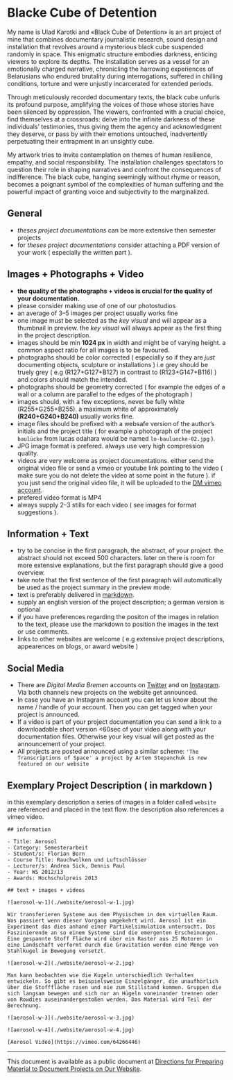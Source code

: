 # Blacke Cube of Detention

My name is Ulad Karotki and «Black Cube of Detention» is an art project of mine that combines documentary journalistic research, sound design and installation that revolves around a mysterious black cube suspended randomly in space. This enigmatic structure embodies darkness, enticing viewers to explore its depths. The installation serves as a vessel for an emotionally charged narrative, chronicling the harrowing experiences of Belarusians who endured brutality during interrogations, suffered in chilling conditions, torture and were unjustly incarcerated for extended periods.

Through meticulously recorded documentary texts, the black cube unfurls its profound purpose, amplifying the voices of those whose stories have been silenced by oppression. The viewers, confronted with a crucial choice, find themselves at a crossroads: delve into the infinite darkness of these individuals’ testimonies, thus giving them the agency and acknowledgment they deserve, or pass by with their emotions untouched, inadvertently perpetuating their entrapment in an unsightly cube.

My artwork tries to invite contemplation on themes of human resilience, empathy, and social responsibility. The installation challenges spectators to question their role in shaping narratives and confront the consequences of indifference. The black cube, hanging seemingly without rhyme or reason, becomes a poignant symbol of the complexities of human suffering and the powerful impact of granting voice and subjectivity to the marginalized.

## General

- *theses project documentations* can be more extensive then semester projects
- for *theses project documentations* consider attaching a PDF version of your work ( especially the written part ).

## Images + Photographs + Video

- **the quality of the photographs + videos is crucial for the quality of your documentation.**
- please consider making use of one of our photostudios
- an average of 3–5 images per project usually works fine
- one image must be selected as the *key visual* and will appear as a thumbnail in preview. the *key visual* will always appear as the first thing in the project description.
- images should be min **1024 px** in width and might be of varying height. a common aspect ratio for all images is to be favoured.
- photographs should be color corrected ( especially so if they are *just* documenting objects, sculpture or installations ) i.e grey should be truely grey ( e.g (R127+G127+B127) in contrast to (R123+G147+B116) ) and colors should match the intended.
- photographs should be geometry corrected ( for example the edges of a wall or a column are parallel to the edges of the photograph )
- images should, with a few exceptions, never be fully white (R255+G255+B255). a maximum white of approximately **(R240+G240+B240)** usually works fine.
- image files should be prefixed with a websafe version of the author’s initials and the project title ( for example a photograph of the project `baulücke` from lucas odahara would be named `lo-bauluecke-02.jpg` ).
- JPG image format is prefered. always use very high compression quality.
- videos are very welcome as project documentations. either send the original video file or send a vimeo or youtube link pointing to the video ( make sure you do not delete the video at some point in the future ). if you just send the original video file, it will be uploaded to the [DM vimeo account](https://vimeo.com/digitalemedienbremen).
- prefered video format is MP4
- always supply 2–3 stills for each video ( see images for format suggestions ).

## Information + Text

- try to be concise in the first paragraph, the abstract, of your project. the abstract should not exceed 500 characters. later on there is room for more extensive explanations, but the first paragraph should give a good overview.
- take note that the first sentence of the first paragraph will automatically be used as the project summary in the preview mode.
- text is preferably delivered in [markdown](http://en.wikipedia.org/wiki/Markdown).
- supply an english version of the project description; a german version is optional
- if you have preferences regarding the positon of the images in relation to the text, please use the markdown to position the images in the text or use comments.
- links to other websites are welcome ( e.g extensive project descriptions, appearences on blogs, or award website )

## Social Media

- There are *Digital Media Bremen* accounts on [Twitter](https://twitter.com/DM_BREMEN) and on [Instagram](https://www.instagram.com/digitalmediabremen). Via both channels new projects on the website get announced.
- In case you have an Instagram account you can let us know about the name / handle of your account. Then you can get tagged when your project is announced.
- If a video is part of your project documentation you can send a link to a downloadable short version <60sec of your video along with your documentation files. Otherwise your key visual will get posted as the announcement of your project.
- All projects are posted announced using a similar scheme: `'The Transcriptions of Space' a project by Artem Stepanchuk is now featured on our website`

## Exemplary Project Description ( in markdown )

in this exemplary description a series of images in a folder called `website` are referenced and placed in the text flow. the description also references a vimeo video.

```
## information    

- Title: Aerosol    
- Category: Semesterarbeit    
- Student/s: Florian Born    
- Course Title: Rauchwolken und Luftschlösser    
- Lecturer/s: Andrea Sick, Dennis Paul    
- Year: WS 2012/13
- Awards: Hochschulpreis 2013

## text + images + videos    

![aerosol-w-1](./website/aerosol-w-1.jpg)    

Wir transferieren Systeme aus dem Physischem in den virtuellen Raum. Was passiert wenn dieser Vorgang umgekehrt wird. Aerosol ist ein Experiment das dies anhand einer Partikelsimulation untersucht. Das Faszinierende an so einem Systeme sind die emergenten Erscheinungen. Eine gespannte Stoff Fläche wird über ein Raster aus 25 Motoren in eine Landschaft verformt durch die Gravitation werden eine Menge von Stahlkugel in Bewegung versetzt.    

![aerosol-w-2](./website/aerosol-w-2.jpg)    

Man kann beobachten wie die Kugeln unterschiedlich Verhalten entwickeln. So gibt es beispielsweise Einzelgänger, die unaufhörlich über die Stofffläche rasen und nie zum Stillstand kommen. Gruppen die sich langsam bewegen und sich nur an Hügeln voneinander trennen oder von Rowdies auseinandergestoßen werden. Das Material wird Teil der Berechnung.    

![aerosol-w-3](./website/aerosol-w-3.jpg)    

![aerosol-w-4](./website/aerosol-w-4.jpg)    

[Aerosol Video](https://vimeo.com/64266446)    
```

---

This document is available as a public document at [Directions for Preparing Material to Document Projects on Our Website](http://dm-hb.de/dmdfpmtdpoow).
